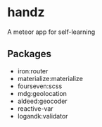 # handz
A meteor app for self-learning

## Packages
- iron:router
- materialize:materialize
- fourseven:scss
- mdg:geolocation
- aldeed:geocoder
- reactive-var
- logandk:validator
